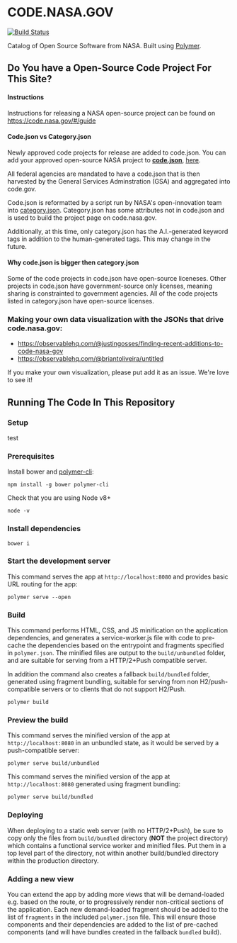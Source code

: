 # CODE.NASA.GOV

[![Build Status](https://travis-ci.org/nasa/code-nasa-gov.svg?branch=master)](https://travis-ci.org/nasa/code-nasa-gov)

Catalog of Open Source Software from NASA. Built using [Polymer](https://www.polymer-project.org).

## Do You have a Open-Source Code Project For This Site?

#### Instructions
Instructions for releasing a NASA open-source project can be found on <a href="https://code.nasa.gov/#/guide">https://code.nasa.gov/#/guide</a>

#### Code.json vs Category.json
Newly approved code projects for release are added to code.json. You can add your approved open-source NASA project to <a href="https://raw.githubusercontent.com/nasa/Open-Source-Catalog/master/code.json"><b>code.json</b></a>, <a href="https://github.com/nasa/Open-Source-Catalog">here</a>.

All federal agencies are mandated to have a code.json that is then harvested by the General Services Adminstration (GSA) and aggregated into code.gov. 

Code.json is reformatted by a script run by NASA's open-innovation team into <a href="https://raw.githubusercontent.com/nasa/code-nasa-gov/master/data/catalog.json">category.json</a>. Category.json has some attributes not in code.json and is used to build the project page on code.nasa.gov.

Additionally, at this time, only category.json has the A.I.-generated keyword tags in addition to the human-generated tags. This may change in the future. 

#### Why code.json is bigger then category.json
Some of the code projects in code.json have open-source liceneses. Other projects in code.json have government-source only licenses, meaning sharing is constrainted to government agencies. All of the code projects listed in category.json have open-source licenses. 

### Making your own data visualization with the JSONs that drive code.nasa.gov:
- https://observablehq.com/@justingosses/finding-recent-additions-to-code-nasa-gov
- https://observablehq.com/@briantoliveira/untitled

If you make your own visualization, please put add it as an issue. We're love to see it!

## Running The Code In This Repository

### Setup

test

### Prerequisites

Install bower and [polymer-cli](https://github.com/Polymer/polymer-cli):

    npm install -g bower polymer-cli

Check that you are using Node v8+

    node -v
    
### Install dependencies

    bower i

### Start the development server

This command serves the app at `http://localhost:8080` and provides basic URL
routing for the app:

    polymer serve --open


### Build

This command performs HTML, CSS, and JS minification on the application
dependencies, and generates a service-worker.js file with code to pre-cache the
dependencies based on the entrypoint and fragments specified in `polymer.json`.
The minified files are output to the `build/unbundled` folder, and are suitable
for serving from a HTTP/2+Push compatible server.

In addition the command also creates a fallback `build/bundled` folder,
generated using fragment bundling, suitable for serving from non
H2/push-compatible servers or to clients that do not support H2/Push.

    polymer build

### Preview the build

This command serves the minified version of the app at `http://localhost:8080`
in an unbundled state, as it would be served by a push-compatible server:

    polymer serve build/unbundled

This command serves the minified version of the app at `http://localhost:8080`
generated using fragment bundling:

    polymer serve build/bundled
    
### Deploying

When deploying to a static web server (with no HTTP/2+Push), be sure to copy only
the files from `build/bundled` directory (**NOT** the project directory) which
contains a functional service worker and minified files. Put them in a top level part of the directory, not within another build/bundled directory within the production directory.

### Adding a new view

You can extend the app by adding more views that will be demand-loaded
e.g. based on the route, or to progressively render non-critical sections
of the application.  Each new demand-loaded fragment should be added to the
list of `fragments` in the included `polymer.json` file.  This will ensure
those components and their dependencies are added to the list of pre-cached
components (and will have bundles created in the fallback `bundled` build).
